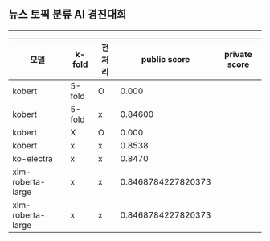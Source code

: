 ## 뉴스 토픽 분류 AI 경진대회 
---
|모델|k-fold|전처리|public score|private score|
|---|-----|---|-----|----|
|kobert|5-fold|O|0.000|
|kobert|5-fold|x|0.84600|
|kobert|X|O|0.000|
|kobert|x|x|0.8538|
|ko-electra|x|x|0.8470|
|xlm-roberta-large|x|x|0.8468784227820373|
|xlm-roberta-large|x|x|0.8468784227820373|
